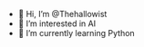 - 👋 Hi, I’m @Thehallowist
- 👀 I’m interested in AI
- 🌱 I’m currently learning Python


<!---
Thehallowist/Thehallowist is a ✨ special ✨ repository because its `README.md` (this file) appears on your GitHub profile.
You can click the Preview link to take a look at your changes.
--->
